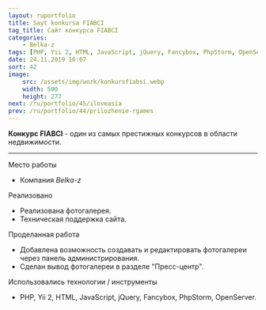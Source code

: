 ```yaml
---
layout: ruportfolio
title: Sayt konkursa FIABCI
tag_title: Сайт конкурса FIABCI
categories:
    - Belka-z
tags: [PHP, Yii 2, HTML, JavaScript, jQuery, Fancybox, PhpStorm, OpenServer]
date: 24.11.2019 16:07
sort: 42
image: 
    src: /assets/img/work/konkursfiabsi.webp 
    width: 500
    height: 277
next: /ru/portfolio/45/iloveasia
prev: /ru/portfolio/44/prilozhenie-rgames
---
```


**Конкурс FIABCI** - один из самых престижных конкурсов в области недвижимости.

---

Место работы

* Компания _Belka-z_

Реализовано

* Реализована фотогалерея.
* Техническая поддержка сайта.

Проделанная работа

* Добавлена возможность создавать и редактировать фотогалереи через панель администрирования.
* Сделан вывод фотогалереи в разделе "Пресс-центр".

Использовались технологии / инструменты

* PHP, Yii 2, HTML, JavaScript, jQuery, Fancybox, PhpStorm, OpenServer.

